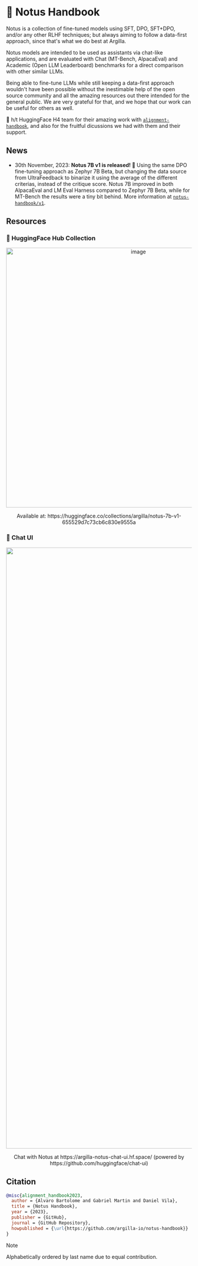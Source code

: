 # 💨 Notus Handbook

Notus is a collection of fine-tuned models using SFT, DPO, SFT+DPO, and/or any other RLHF techniques; but always aiming to follow a data-first approach, since that's what we do best at Argilla.

Notus models are intended to be used as assistants via chat-like applications, and are evaluated with Chat (MT-Bench, AlpacaEval) and Academic (Open LLM Leaderboard) benchmarks for a direct comparison with other similar LLMs.

Being able to fine-tune LLMs while still keeping a data-first approach wouldn't have been possible without the inestimable help of the open source community and all the amazing resources out there intended for the general public. We are very grateful for that, and we hope that our work can be useful for others as well.

🎩 h/t HuggingFace H4 team for their amazing work with [`alignment-handbook`](https://github.com/huggingface/alignment-handbook), and also for the fruitful dicussions we had with them and their support.

## News

* 30th November, 2023: **Notus 7B v1 is released! 🎉** Using the same DPO fine-tuning approach as Zephyr 7B Beta, but changing the data source from UltraFeedback to binarize it using the average of the different criterias, instead of the critique score. Notus 7B improved in both AlpacaEval and LM Eval Harness compared to Zephyr 7B Beta, while for MT-Bench the results were a tiny bit behind. More information at [`notus-handbook/v1`](./v1/).

## Resources

### 🤗 HuggingFace Hub Collection

<div align="center">
  <img width="702" alt="image" src="https://github.com/argilla-io/notus-7b-dpo/assets/36760800/49bddbd2-ecfc-46d6-8d1d-1cb760dfe08b">
  <p>Available at: https://huggingface.co/collections/argilla/notus-7b-v1-655529d7c73cb6c830e9555a</p>
</div>

### 💬 Chat UI

<div align="center">
  <img width="1624" alt="image" src="https://github.com/argilla-io/notus-7b-dpo/assets/36760800/a950f7f2-74ea-4873-a314-3afd1d4d7ac8">
  <p>Chat with Notus at https://argilla-notus-chat-ui.hf.space/ (powered by https://github.com/huggingface/chat-ui)</p>
</div>

## Citation

```bibtex
@misc{alignment_handbook2023,
  author = {Alvaro Bartolome and Gabriel Martin and Daniel Vila},
  title = {Notus Handbook},
  year = {2023},
  publisher = {GitHub},
  journal = {GitHub Repository},
  howpublished = {\url{https://github.com/argilla-io/notus-handbook}}
}
```
> [!NOTE]
> Alphabetically ordered by last name due to equal contribution.